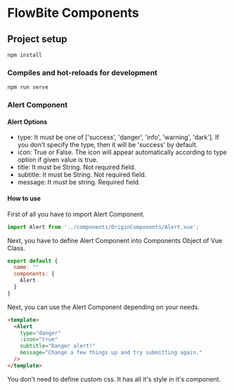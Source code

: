 # FlowBite Components

## Project setup
```
npm install
```

### Compiles and hot-reloads for development
```
npm run serve
```

### Alert Component
#### Alert Options
- type:
It must be one of ['success', 'danger', 'info', 'warning', 'dark'].
If you don't specify the type, then it will be 'success' by default.
- icon: True or False. The icon will appear automatically according to type option if given value is true.
- title: It must be String. Not required field.
- subtitle: It must be String. Not required field.
- message: It must be string. Required field.

#### How to use
First of all you have to import Alert Component.
```javascript
import Alert from '../components/OriginComponents/Alert.vue';
```
Next, you have to define Alert Component into Components Object of Vue Class.
```javascript
export default {
  name: ""
  components: {
    Alert
  }
}
```
Next, you can use the Alert Component depending on your needs.
```html
<template>
  <Alert
    type="danger"
    :icon="true"
    subtitle="Danger alert!"
    message="Change a few things up and try submitting again."
  />
</template>
```

You don't need to define custom css. It has all it's style in it's component.
